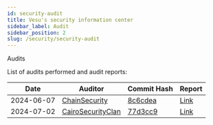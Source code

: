 ```yaml
---
id: security-audit
title: Vesu's security information center
sidebar_label: Audit
sidebar_position: 2
slug: /security/security-audit
---
```


Audits

List of audits performed and audit reports:

| **Date**   | **Auditor**                                   | **Commit Hash**                                                                               | **Report**                                                                                                        |
| ---------- | --------------------------------------------- | --------------------------------------------------------------------------------------------- | ----------------------------------------------------------------------------------------------------------------- |
| 2024-06-07 | [ChainSecurity](https://x.com/chain_security) | [8c6cdea](https://github.com/vesuxyz/vesu-v1/commit/8c6cdeaa6305aef60932d95d3bb63a5145ae0e38) | [Link](https://github.com/vesuxyz/security/blob/main/audits/2024-06-07_ChainSecurity_Vesu-Protocol_audit.pdf)     |
| 2024-07-02 | [CairoSecurityClan](https://x.com/cairoaudit) | [77d3cc9](https://github.com/vesuxyz/vesu-v1/commit/77d3cc996273f0654b1f445c08ad2071c3e6e040) | [Link](https://github.com/vesuxyz/security/blob/main/audits/2024-07-02_CairoSecurityClan_Vesu-Protocol_audit.pdf) |
